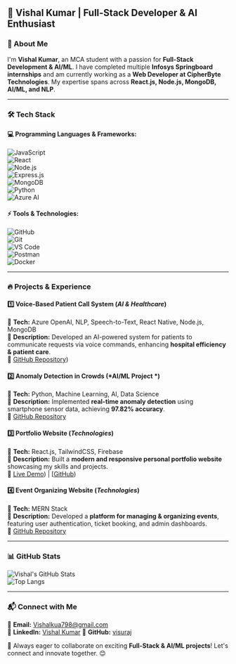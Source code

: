 ## 🚀 Vishal Kumar | Full-Stack Developer & AI Enthusiast  

### 👋 About Me  
I'm **Vishal Kumar**, an MCA student with a passion for **Full-Stack Development & AI/ML**. I have completed multiple **Infosys Springboard internships** and am currently working as a **Web Developer at CipherByte Technologies**. My expertise spans across **React.js, Node.js, MongoDB, AI/ML, and NLP**.  

---  

### 🛠️ Tech Stack  
#### **💻 Programming Languages & Frameworks:**  
![JavaScript](https://img.shields.io/badge/JavaScript-F7DF1E?style=for-the-badge&logo=javascript&logoColor=black)  
![React](https://img.shields.io/badge/React-61DAFB?style=for-the-badge&logo=react&logoColor=black)  
![Node.js](https://img.shields.io/badge/Node.js-339933?style=for-the-badge&logo=node.js&logoColor=white)  
![Express.js](https://img.shields.io/badge/Express.js-000000?style=for-the-badge&logo=express&logoColor=white)  
![MongoDB](https://img.shields.io/badge/MongoDB-47A248?style=for-the-badge&logo=mongodb&logoColor=white)  
![Python](https://img.shields.io/badge/Python-3776AB?style=for-the-badge&logo=python&logoColor=white)  
![Azure AI](https://img.shields.io/badge/Azure%20AI-0078D4?style=for-the-badge&logo=microsoft-azure&logoColor=white)  

#### **⚡ Tools & Technologies:**  
![GitHub](https://img.shields.io/badge/GitHub-181717?style=for-the-badge&logo=github&logoColor=white)  
![Git](https://img.shields.io/badge/Git-F05032?style=for-the-badge&logo=git&logoColor=white)  
![VS Code](https://img.shields.io/badge/VS%20Code-007ACC?style=for-the-badge&logo=visual-studio-code&logoColor=white)  
![Postman](https://img.shields.io/badge/Postman-FF6C37?style=for-the-badge&logo=postman&logoColor=white)  
![Docker](https://img.shields.io/badge/Docker-2496ED?style=for-the-badge&logo=docker&logoColor=white)  

---  

### 🔥 Projects & Experience  
#### **1️⃣ Voice-Based Patient Call System** (*AI & Healthcare*)  
📌 **Tech:** Azure OpenAI, NLP, Speech-to-Text, React Native, Node.js, MongoDB  
📌 **Description:** Developed an AI-powered system for patients to communicate requests via voice commands, enhancing **hospital efficiency & patient care**.  
🔗 [GitHub Repository](https://github.com/visuraj/Vishal_Kumar.git))  

#### **2️⃣ Anomaly Detection in Crowds** (*AI/ML Project *)  
📌 **Tech:** Python, Machine Learning, AI, Data Science  
📌 **Description:** Implemented **real-time anomaly detection** using smartphone sensor data, achieving **97.82% accuracy**.  
🔗 [GitHub Repository](https://github.com/your-repo)  

#### **3️⃣ Portfolio Website** (*Technologies*)  
📌 **Tech:** React.js, TailwindCSS, Firebase  
📌 **Description:** Built a **modern and responsive personal portfolio website** showcasing my skills and projects.  
🔗 [Live Demo](https://github.com/visuraj/Vishal-portfolio.git)) | [[GitHub](https://github.com/visuraj/Vishal-portfolio.git))  

#### **4️⃣ Event Organizing Website** (*Technologies*)  
📌 **Tech:** MERN Stack  
📌 **Description:** Developed a **platform for managing & organizing events**, featuring user authentication, ticket booking, and admin dashboards.  
🔗 [GitHub Repository](https://github.com/your-repo)  

---  

### 📊 GitHub Stats  
![Vishal's GitHub Stats](https://github-readme-stats.vercel.app/api?username=visuraj&show_icons=true&theme=tokyonight)  
![Top Langs](https://github-readme-stats.vercel.app/api/top-langs/?username=visuraj&layout=compact&theme=tokyonight)  

---  

### 📬 Connect with Me  
📧 **Email:** [Vishalkua798@gmail.com](mailto:Vishalkua798@gmail.com)  
💼 **LinkedIn:** [Vishal Kumar](https://www.linkedin.com/in/vishal-kumar-2569aa184/)
🐙 **GitHub:** [visuraj](https://github.com/visuraj)  

🚀 Always eager to collaborate on exciting **Full-Stack & AI/ML projects**! Let's connect and innovate together. 😊
